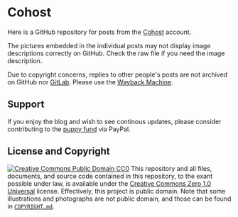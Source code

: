 # Cohost
Here is a GitHub repository for posts from the [Cohost](https://cohost.org/zaryathelaika) account.

The pictures embedded in the individual posts may not display image descriptions correctly on GitHub. Check the raw file if you need the image description.

Due to copyright concerns, replies to other people's posts are not archived on GitHub nor [GitLab](https://gitlab.com/ZaryaTheLaika/Cohost). Please use the [Wayback Machine](https://web.archive.org/web/*/https://cohost.org/zaryathelaika*).
## Support
If you enjoy the blog and wish to see continous updates, please consider contributing to the [puppy fund](https://paypal.me/dessi66) via PayPal.
## License and Copyright
[![Creative Commons Public Domain CC0](https://licensebuttons.net/p/zero/1.0/80x15.png)](http://creativecommons.org/publicdomain/zero/1.0/)
This repository and all files, documents, and source code contained in this repository, to the exant possible under law, is available under the [Creative Commons Zero 1.0 Universal](http://creativecommons.org/publicdomain/zero/1.0/) license. Effectively, this project is public domain. Note that some illustrations and photographs are not public domain, and those can be found in [`COPYRIGHT.md`](./COPYRIGHT.md).
